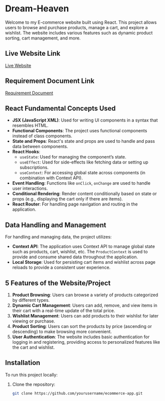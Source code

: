 # Dream-Heaven

Welcome to my E-commerce website built using React. This project allows users to browse and purchase products, manage a cart, and explore a wishlist. The website includes various features such as dynamic product sorting, cart management, and more.

## Live Website Link
[Live Website](https://www.your-website-link.com)

## Requirement Document Link
[Requirement Document](https://www.your-requirement-doc-link.com)

## React Fundamental Concepts Used
- **JSX (JavaScript XML)**: Used for writing UI components in a syntax that resembles HTML.
- **Functional Components**: The project uses functional components instead of class components.
- **State and Props**: React's state and props are used to handle and pass data between components.
- **React Hooks**: 
  - `useState`: Used for managing the component’s state.
  - `useEffect`: Used for side-effects like fetching data or setting up subscriptions.
  - `useContext`: For accessing global state across components (in combination with Context API).
- **Event Handling**: Functions like `onClick`, `onChange` are used to handle user interactions.
- **Conditional Rendering**: Render content conditionally based on state or props (e.g., displaying the cart only if there are items).
- **React Router**: For handling page navigation and routing in the application.
  
## Data Handling and Management
For handling and managing data, the project utilizes:

- **Context API**: The application uses Context API to manage global state such as products, cart, wishlist, etc. The `ProductContext` is used to provide and consume shared data throughout the application.
- **Local Storage**: Used for persisting cart items and wishlist across page reloads to provide a consistent user experience.

## 5 Features of the Website/Project
1. **Product Browsing**: Users can browse a variety of products categorized by different types.
2. **Dynamic Cart Management**: Users can add, remove, and view items in their cart with a real-time update of the total price.
3. **Wishlist Management**: Users can add products to their wishlist for later viewing or purchase.
4. **Product Sorting**: Users can sort the products by price (ascending or descending) to make browsing more convenient.
5. **User Authentication**: The website includes basic authentication for logging in and registering, providing access to personalized features like the cart and wishlist.

## Installation

To run this project locally:

1. Clone the repository:
   ```bash
   git clone https://github.com/yourusername/ecommerce-app.git
